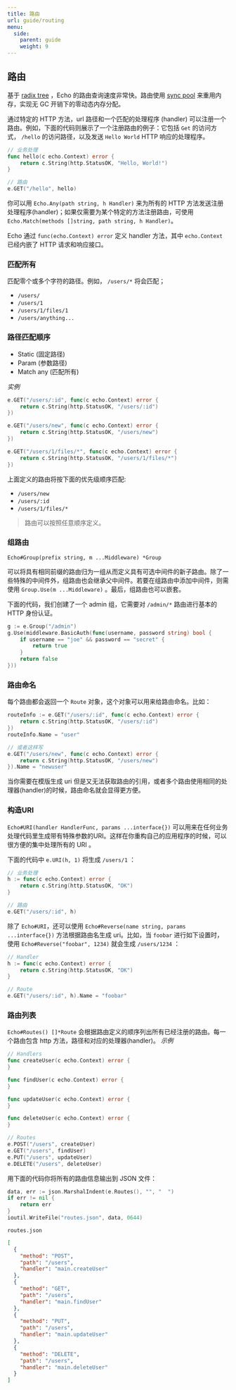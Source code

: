 ```yaml
---
title: 路由
url: guide/routing
menu:
  side:
    parent: guide
    weight: 9
---
```


## 路由

基于 [radix tree](http://en.wikipedia.org/wiki/Radix_tree) ，Echo 的路由查询速度非常快。路由使用 [sync pool](https://golang.org/pkg/sync/#Pool) 来重用内存，实现无 GC 开销下的零动态内存分配。

通过特定的 HTTP 方法，url 路径和一个匹配的处理程序 (handler) 可以注册一个路由。例如，下面的代码则展示了一个注册路由的例子：它包括 `Get` 的访问方式， `/hello` 的访问路径，以及发送 `Hello World` HTTP 响应的处理程序。

```go
// 业务处理
func hello(c echo.Context) error {
  	return c.String(http.StatusOK, "Hello, World!")
}

// 路由
e.GET("/hello", hello)
```

你可以用 `Echo.Any(path string, h Handler)` 来为所有的 HTTP 方法发送注册 处理程序(handler)；如果仅需要为某个特定的方法注册路由，可使用 `Echo.Match(methods []string, path string, h Handler)`。

Echo 通过 `func(echo.Context) error` 定义 handler 方法，其中 `echo.Context` 已经内嵌了 HTTP 请求和响应接口。

### 匹配所有

匹配零个或多个字符的路径。例如， `/users/*` 将会匹配；

- `/users/`
- `/users/1`
- `/users/1/files/1`
- `/users/anything...`

### 路径匹配顺序

- Static (固定路径)
- Param (参数路径)
- Match any (匹配所有)

*实例*

```go
e.GET("/users/:id", func(c echo.Context) error {
	return c.String(http.StatusOK, "/users/:id")
})

e.GET("/users/new", func(c echo.Context) error {
	return c.String(http.StatusOK, "/users/new")
})

e.GET("/users/1/files/*", func(c echo.Context) error {
	return c.String(http.StatusOK, "/users/1/files/*")
})
```

上面定义的路由将按下面的优先级顺序匹配:

- `/users/new`
- `/users/:id`
- `/users/1/files/*`

> 路由可以按照任意顺序定义。

### 组路由

`Echo#Group(prefix string, m ...Middleware) *Group`

可以将具有相同前缀的路由归为一组从而定义具有可选中间件的新子路由。除了一些特殊的中间件外，组路由也会继承父中间件。若要在组路由中添加中间件，则需使用 `Group.Use(m ...Middleware)` 。最后，组路由也可以嵌套。

下面的代码，我们创建了一个 admin 组，它需要对 `/admin/*` 路由进行基本的 HTTP 身份认证。

```go
g := e.Group("/admin")
g.Use(middleware.BasicAuth(func(username, password string) bool {
	if username == "joe" && password == "secret" {
		return true
	}
	return false
}))
```

### 路由命名
每个路由都会返回一个 `Route` 对象，这个对象可以用来给路由命名。比如：
```go
routeInfo := e.GET("/users/:id", func(c echo.Context) error {
	return c.String(http.StatusOK, "/users/:id")
})
routeInfo.Name = "user"

// 或者这样写
e.GET("/users/new", func(c echo.Context) error {
	return c.String(http.StatusOK, "/users/new")
}).Name = "newuser"
```
当你需要在模版生成 uri 但是又无法获取路由的引用，或者多个路由使用相同的处理器(handler)的时候，路由命名就会显得更方便。

### 构造URI 

`Echo#URI(handler HandlerFunc, params ...interface{})` 可以用来在任何业务处理代码里生成带有特殊参数的URI。这样在你重构自己的应用程序的时候，可以很方便的集中处理所有的 URI 。

下面的代码中 `e.URI(h, 1)` 将生成 `/users/1` ：

```go
// 业务处理
h := func(c echo.Context) error {
	return c.String(http.StatusOK, "OK")
}

// 路由
e.GET("/users/:id", h)
```
除了 `Echo#URI`，还可以使用 `Echo#Reverse(name string, params ...interface{})` 方法根据路由名生成 uri。比如，当 `foobar` 进行如下设置时，使用 `Echo#Reverse("foobar", 1234)` 就会生成 `/users/1234` ：

```go
// Handler
h := func(c echo.Context) error {
	return c.String(http.StatusOK, "OK")
}

// Route
e.GET("/users/:id", h).Name = "foobar"
```

### 路由列表
`Echo#Routes() []*Route` 会根据路由定义的顺序列出所有已经注册的路由。每一个路由包含 http 方法，路径和对应的处理器(handler)。
*示例*

```go
// Handlers
func createUser(c echo.Context) error {
}

func findUser(c echo.Context) error {
}

func updateUser(c echo.Context) error {
}

func deleteUser(c echo.Context) error {
}

// Routes
e.POST("/users", createUser)
e.GET("/users", findUser)
e.PUT("/users", updateUser)
e.DELETE("/users", deleteUser)
```
用下面的代码你将所有的路由信息输出到 JSON 文件：
```go
data, err := json.MarshalIndent(e.Routes(), "", "  ")
if err != nil {
	return err
}
ioutil.WriteFile("routes.json", data, 0644)
```
`routes.json`
```json
[
  {
    "method": "POST",
    "path": "/users",
    "handler": "main.createUser"
  },
  {
    "method": "GET",
    "path": "/users",
    "handler": "main.findUser"
  },
  {
    "method": "PUT",
    "path": "/users",
    "handler": "main.updateUser"
  },
  {
    "method": "DELETE",
    "path": "/users",
    "handler": "main.deleteUser"
  }
]
```


